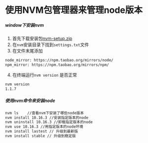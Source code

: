 # 使用NVM包管理器来管理node版本

##### window下安装nvm
1. 首先下载安装包[nvm-setup.zip](https://github.com/coreybutler/nvm-windows/releases)
2. 在`nvm`安装目录下找到`settings.txt`文件
3. 在文件末尾添加

```txt
node_mirror: https://npm.taobao.org/mirrors/node/
npm_mirror: https://npm.taobao.org/mirrors/npm/
```
4. 在终端运行`nvm version` 是否正常

```bash
nvm version
1.1.7
```

##### 使用nvm命令来安装node

```bash
nvm ls    //查看nvm下安装了哪些node版本
nvm install 10.16.3 //安装指定版本的node
nvm uninstall 10.16.3 //卸载指定版本的node
nvm use 10.16.3 //用指定版本的node环境
nvm install lastest // 升级到最新版
nvm install stable // 升级到稳定版
```



